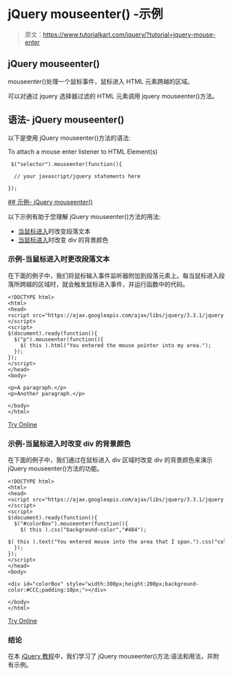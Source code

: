 # jQuery mouseenter() -示例

> 原文：<https://www.tutorialkart.com/jquery/?tutorial=jquery-mouse-enter>

## jQuery mouseenter()

mouseenter()处理一个鼠标事件，鼠标进入 HTML 元素跨越的区域。

可以对通过 jquery 选择器过滤的 HTML 元素调用 jquery mouseenter()方法。

## 语法- jQuery mouseenter()

以下是使用 jQuery mouseenter()方法的语法:

To attach a mouse enter listener to HTML Element(s)

```
 $("selector").mouseenter(function(){

  // your javascript/jquery statements here

});
```

 <ins class="adsbygoogle" style="display:block" data-ad-client="ca-pub-8595878917823362" data-ad-slot="4118588382" data-ad-format="auto" data-full-width-responsive="true">## 示例- jQuery mouseenter()

以下示例有助于您理解 jQuery mouseenter()方法的用法:

*   [当鼠标进入](#example_1)时改变段落文本
*   [当鼠标进入](#example_2)时改变 div 的背景颜色

### 示例-当鼠标进入时更改段落文本

在下面的例子中，我们将鼠标输入事件监听器附加到段落元素上。每当鼠标进入段落所跨越的区域时，就会触发鼠标进入事件，并运行函数中的代码。

```
<!DOCTYPE html>
<html>
<head>
<script src="https://ajax.googleapis.com/ajax/libs/jquery/3.3.1/jquery.min.js"></script>
<script>
$(document).ready(function(){
  $("p").mouseenter(function(){
    $( this ).html("You entered the mouse pointer into my area.");
  });
});
</script>
</head>
<body>

<p>A paragraph.</p>
<p>Another paragraph.</p>

</body>
</html>

```

[Try Online](https://www.tutorialkart.com/try-jquery-online.php/?example=jquery-mouse-enter-1)

### 示例-当鼠标进入时改变 div 的背景颜色

在下面的例子中，我们通过在鼠标进入 div 区域时改变 div 的背景颜色来演示 jQuery mouseenter()方法的功能。

```
<!DOCTYPE html>
<html>
<head>
<script src="https://ajax.googleapis.com/ajax/libs/jquery/3.3.1/jquery.min.js"></script>
<script>
$(document).ready(function(){
  $("#colorBox").mouseenter(function(){
    $( this ).css("background-color","#484");
    $( this ).text("You entered mouse into the area that I span.").css("color","white");
  });
});
</script>
</head>
<body>

<div id="colorBox" style="width:300px;height:200px;background-color:#CCC;padding:10px;"></div>

</body>
</html>

```

[Try Online](https://www.tutorialkart.com/try-jquery-online.php/?example=jquery-mouse-enter-2)

### 结论

在本 [jQuery 教程](https://www.tutorialkart.com/jquery/)中，我们学习了 jQuery mouseenter()方法:语法和用法，并附有示例。</ins>